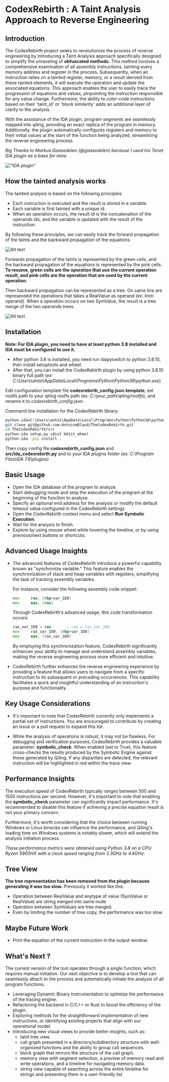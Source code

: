 # CodexRebirth : A Taint Analysis Approach to Reverse Engineering


## Introduction

The CodexRebirth project seeks to revolutionize the process of reverse engineering by introducing a Taint Analysis approach specifically designed to simplify the unraveling of **obfuscated methods**. This method involves a comprehensive examination of all assembly instructions, tainting every memory address and register in the process. Subsequently, when an instruction relies on a tainted register, memory, or a result derived from these tainted elements, it will execute the operation and update the associated equations. This approach enables the user to easily trace the progression of equations and values, pinpointing the instruction responsible for any value change. Furthermore, the ability to color-code instructions based on their 'taint_id' or 'block similarity' adds an additional layer of clarity to the analysis.

With the assistance of the IDA plugin, program segments are seamlessly mapped into qiling, providing an exact replica of the program in memory. Additionally, the plugin automatically configures registers and memory to their initial values at the start of the function being analyzed, streamlining the reverse engineering process.

*Big Thanks to Markus Gaasedelen (@gaasedelen) because I used his Tenet IDA plugin as a base for mine*

!["IDA plugin"](./doc/imgs/plugin.gif)


## How the tainted analysis works

The tainted analysis is based on the following principles:
- Each instruction is executed and the result is stored in a variable.
- Each variable is first tainted with a unique id.
- When an operation occurs, the result id is the concatenation of the operands ids, and the variable is updated with the result of the instruction.

By following these principles, we can easily track the forward propagation of the taints and the backward propagation of the equations.

![Alt text](doc/imgs/image.png) 

Forwards propagation of the taints is represented by the green cells, and the backward propagation of the equations is represented by the pink cells. **To resume, green cells are the operation that use the current operation result, and pink cells are the operation that are used by the current operation.**

Then backward propagation can be represented as a tree. On same line are represended the operations that takes a RealValue as operand (ex: Imm operand). When a operation occurs on two SymValue, the result is a tree merge of the two operands trees.

![Alt text](doc/imgs/backward.png)



## Installation

**Note: For IDA plugin, you need to have at least python 3.8 installed and IDA must be configured to use it.**

- After python 3.8 is installed, you need run idapyswitch to python 3.8.10, then install setuptools and wheel.
- After that, you can install the CodexRebirth plugin by using python 3.8.10 binary full path (*ex: C:\Users\antoi\AppData\Local\Programs\Python\Python38\python.exe*)

Edit configuration template file **codexrebirth_config.json.template**, set rootfs path to your qiling rootfs path (ex: *C:/your_path/qiling/rootfs*), and rename it to *codexrebirth_config.json*.

Command line installation for the CodexRebirth library:
```bash
python-ida=C:\Users\antoi\AppData\Local\Programs\Python\Python38\python.exe
git clone git@github.com:AntoineBlaud/TheCodexRebirth.git
cd TheCodexRebirth/src
python-ida setup.py sdist bdist_wheel 
python-ida -pip install . 
```
Then copy config file **codexrebirth_config.json** and **src/ida_codexrebirth.py** and to your IDA plugins folder (ex: *C:\Program Files\IDA 7.6\plugins*)


## Basic Usage

- Open the IDA database of the program to analyze.
- Start debugging mode and stop the execution of the program at the beginning of the function to analyze.
- Specify an optional end address for the analysis or modify the default timeout value configured in the CodexRebirth settings
- Open the CodexRebirth context menu and select **Run Symbolic Execution**.
- Wait for the analysis to finish.
- Explore by using mouse wheel while hovering the timeline, or by using previous/next buttons or shortcuts.

## Advanced Usage Insights

- The advanced features of CodexRebirth introduce a powerful capability known as "synchronize variable." This feature enables the synchronization of stack and heap variables with registers, simplifying the task of tracking assembly variables. 

    For instance, consider the following assembly code snippet:

    ```asm
    mov     rax, [rbp+var_1D0]
    mov     eax, [rax]
    ```

    Through CodexRebirth's advanced usage, this code transformation occurs:

    ```asm
    rax_var_1D0 = rax       ; rax = rax_var_1D0
    mov     rax_var_1D0, [rbp+var_1D0]
    mov     eax, [rax_var_1D0]
    ```

    By employing this synchronization feature, CodexRebirth significantly enhances your ability to manage and understand assembly variables, making the reverse engineering process more efficient and intuitive.

- CodexRebirth further enhances the reverse engineering experience by providing a feature that allows users to navigate from a specific instruction to its subsequent or preceding occurrences. This capability facilitates a quick and insightful understanding of an instruction's purpose and functionality.



## Key Usage Considerations

- It's important to note that CodexRebirth currently only implements a partial set of instructions. You are encouraged to contribute by creating an issue or a pull request to expand this list.

- While the analysis of operations is robust, it may not be flawless. For debugging and verification purposes, CodexRebirth provides a valuable parameter: **symbolic_check**. When enabled (set to True), this feature cross-checks the results produced by the Symbolic Engine against those generated by Qiling. If any disparities are detected, the relevant instruction will be highlighted in red within the trace view.

## Performance Insights

The execution speed of CodexRebirth typically ranges between 500 and 1500 instructions per second. However, it's important to note that enabling the **symbolic_check** parameter can significantly impact performance. It's recommended to disable this feature if achieving a precise equation result is not your primary concern.

Furthermore, it's worth considering that the choice between running Windows or Linux binaries can influence the performance, and Qiling's loading time on Windows systems is notably slower, which will extend the analysis initiation process.

*These performance metrics were obtained using Python 3.8 on a CPU Ryzen 5900HX with a clock speed ranging from 3.3GHz to 4.6GHz.*

## Tree View
**The tree representation has been removed from the plugin because generating it was too slow.** Previously it worked like this:
- Operation between RealValue and anytype of value (SymValue or RealValue) are string merged into same node
- Operation between SymValues are tree merged. 
- Even by limiting the number of tree copy, the performance was too slow.

## Maybe Future Work

- Print the equation of the current instruction in the output window.


## What's Next ? 

The current version of the tool operates through a single function, which requires manual initiation. Our next objective is to develop a tool that can seamlessly attach to the process and automatically initiate the analysis of all program functions.


- Leveraging Dynamic Binary Instrumentation to optimize the performance of the tracing engine.
- Refactoring the backend in C/C++ or Rust to boost the efficiency of the plugin.
- Exploring methods for the straightforward implementation of new instructions, or identifying existing projects that align with our operational model.
- Introducing new visual views to provide better insights, such as:
    - taint tree view.
    - call graph presented in a directory/subdirectory structure with well-organized functions and the ability to group call sequences.
    - block graph that mirrors the structure of the call graph.
    - memory view with segment selection, a preview of memory read and write operations, and a timeline for navigating memory data.
    - string view capable of searching across the entire timeline for strings and presenting them in a user-friendly list


